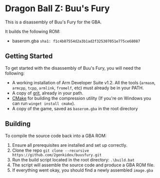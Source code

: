 # Dragon Ball Z: Buu's Fury

This is a disassembly of Buu's Fury for the GBA.

It builds the following ROM:
* baserom.gba `sha1: f1c4b07554d2a3b1ad2f325307051e775ce68087`

## Getting Started

To get started with the disassembly of Buu's Fury, you will need the following:

- A working installation of Arm Developer Suite v1.2. All the tools (`armasm`, `armcpp`, `tcpp`, `armlink`, `fromelf`, etc) must already be in your PATH.
- A copy of [grit](https://github.com/DylanGraham/grit), already in your path.
- [CMake](https://cmake.org/) for building the compression utility (If you're on Windows you can run `winget install cmake`).
- A copy of the game, saved as `baserom.gba` in the root directory

## Building

To compile the source code back into a GBA ROM:

1. Ensure all prerequisites are installed and set up correctly.
2. Clone the repo `git clone --recursive https://github.com/2genkidev/buusfury.git`
3. Run the build script located in the root directory: `.\build.bat`
4. The script will assemble the source code and produce a GBA ROM file.
5. If everything went okay, you should find a newly assembled `image.gba` 
